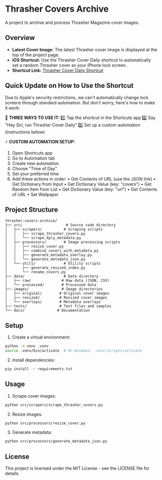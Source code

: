 # Thrasher Covers Archive

A project to archive and process Thrasher Magazine cover images.

## Overview

- **Latest Cover Image:** The latest Thrasher cover image is displayed at the top of the project page.
- **iOS Shortcut:** Use the Thrasher Cover Daily shortcut to automatically set a random Thrasher cover as your iPhone lock screen.
- **Shortcut Link:** [Thrasher Cover Daily Shortcut](https://www.icloud.com/shortcuts/3082f51868c54982bddab31254876771)

## Quick Update on How to Use the Shortcut

Due to Apple's security restrictions, we can't automatically change lock screens through standard automation. But don't worry, here's how to make it work:

📱 **THREE WAYS TO USE IT:**
1️⃣ Tap the shortcut in the Shortcuts app
2️⃣ Say "Hey Siri, run Thrasher Cover Daily"
3️⃣ Set up a custom automation (instructions below)

⚡️ **CUSTOM AUTOMATION SETUP:**
1. Open Shortcuts app
2. Go to Automation tab
3. Create new automation
4. Choose "Time of Day"
5. Set your preferred time
6. Add these actions in order:
   • Get Contents of URL (use the JSON link)
   • Get Dictionary from Input
   • Get Dictionary Value (key: "covers")
   • Get Random Item from List
   • Get Dictionary Value (key: "url")
   • Get Contents of URL
   • Set Wallpaper

## Project Structure

```
thrasher-covers-archive/
├── src/                    # Source code directory
│   ├── scrapers/          # Scraping scripts
│   │   ├── scrape_thrasher_covers.py
│   │   └── scrape_4ply_metadata.py
│   ├── processors/        # Image processing scripts
│   │   ├── resize_cover.py
│   │   ├── combine_covers_with_metadata.py
│   │   ├── generate_metadata_overlay.py
│   │   └── generate_metadata_json.py
│   └── utils/             # Utility scripts
│       ├── generate_resized_index.py
│       └── rename_covers.py
├── data/                  # Data directory
│   ├── raw/              # Raw data (JSON, CSV)
│   └── processed/        # Processed data
├── images/               # Image directories
│   ├── original/        # Original cover images
│   ├── resized/         # Resized cover images
│   └── overlays/        # Metadata overlays
├── tests/               # Test files and samples
└── docs/               # Documentation
```

## Setup

1. Create a virtual environment:
```bash
python -m venv .venv
source .venv/bin/activate  # On Windows: .venv\Scripts\activate
```

2. Install dependencies:
```bash
pip install -r requirements.txt
```

## Usage

1. Scrape cover images:
```bash
python src/scrapers/scrape_thrasher_covers.py
```

2. Resize images:
```bash
python src/processors/resize_cover.py
```

3. Generate metadata:
```bash
python src/processors/generate_metadata_json.py
```

## License

This project is licensed under the MIT License - see the LICENSE file for details. 